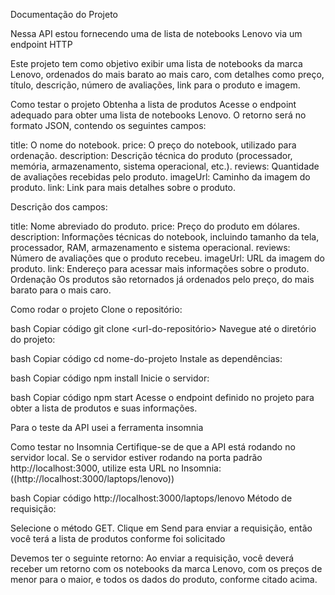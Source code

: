 Documentação do Projeto

Nessa API estou fornecendo uma de lista de notebooks Lenovo via um endpoint HTTP

Este projeto tem como objetivo exibir uma lista de notebooks da marca Lenovo, ordenados do mais barato ao mais caro, com detalhes como preço, título, descrição, número de avaliações, link para o produto e imagem.

Como testar o projeto
Obtenha a lista de produtos Acesse o endpoint adequado para obter uma lista de notebooks Lenovo. O retorno será no formato JSON, contendo os seguintes campos:

title: O nome do notebook.
price: O preço do notebook, utilizado para ordenação.
description: Descrição técnica do produto (processador, memória, armazenamento, sistema operacional, etc.).
reviews: Quantidade de avaliações recebidas pelo produto.
imageUrl: Caminho da imagem do produto.
link: Link para mais detalhes sobre o produto.

Descrição dos campos:

title: Nome abreviado do produto.
price: Preço do produto em dólares.
description: Informações técnicas do notebook, incluindo tamanho da tela, processador, RAM, armazenamento e sistema operacional.
reviews: Número de avaliações que o produto recebeu.
imageUrl: URL da imagem do produto.
link: Endereço para acessar mais informações sobre o produto.
Ordenação Os produtos são retornados já ordenados pelo preço, do mais barato para o mais caro.

Como rodar o projeto
Clone o repositório:

bash
Copiar código
git clone <url-do-repositório>
Navegue até o diretório do projeto:

bash
Copiar código
cd nome-do-projeto
Instale as dependências:

bash
Copiar código
npm install
Inicie o servidor:

bash
Copiar código
npm start
Acesse o endpoint definido no projeto para obter a lista de produtos e suas informações.

Para o teste da API usei a ferramenta insomnia 

Como testar no Insomnia
Certifique-se de que a API está rodando no servidor local. Se o servidor estiver rodando na porta padrão http://localhost:3000, utilize esta URL no Insomnia: ((http://localhost:3000/laptops/lenovo))

bash
Copiar código
http://localhost:3000/laptops/lenovo
Método de requisição:

Selecione o método GET.
Clique em Send para enviar a requisição, então você terá a lista de produtos conforme foi solicitado

Devemos ter o seguinte retorno:
Ao enviar a requisição, você deverá receber um retorno com os notebooks da marca Lenovo, com os preços de menor para o maior, e todos os dados do produto, conforme citado acima.
